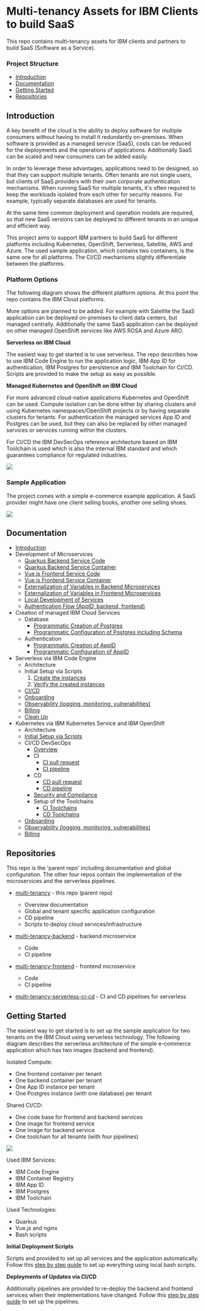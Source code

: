 # Multi-tenancy Assets for IBM Clients to build SaaS

This repo contains multi-tenancy assets for IBM clients and partners to build SaaS (Software as a Service).

### Project Structure

* [Introduction](#introduction)
* [Documentation](#documentation)
* [Getting Started](#getting-started)
* [Repositories](#repositories)

## Introduction

A key benefit of the cloud is the ability to deploy software for multiple consumers without having to install it redundantly on-premises. When software is provided as a managed service (SaaS), costs can be reduced for the deployments and the operations of applications. Additionally SaaS can be scaled and new consumers can be added easily.

In order to leverage these advantages, applications need to be designed, so that they can support multiple tenants. Often tenants are not single users, but clients of SaaS providers with their own corporate authentication mechanisms. When running SaaS for multiple tenants, it's often required to keep the workloads isolated from each other for security reasons. For example, typically separate databases are used for tenants.

At the same time common deployment and operation models are required, so that new SaaS versions can be deployed to different tenants in an unique and efficient way.

This project aims to support IBM partners to build SaaS for different platforms including Kubernetes, OpenShift, Serverless, Satellite, AWS and Azure. The used sample application, which contains two containers, is the same one for all platforms. The CI/CD mechanisms slightly differentiate between the platforms.

### Platform Options

The following diagram shows the different platform options. At this point the repo contains the IBM Cloud platforms.

More options are planned to be added. For example with Satellite the SaaS application can be deployed on-premises to client data centers, but managed centrally. Additionally the same SaaS application can be deployed on other managed OpenShift services like AWS ROSA and Azure ARO.

**Serverless on IBM Cloud**

The easiest way to get started is to use serverless. The repo describes how to use IBM Code Engine to run the application logic, IBM App ID for authentication, IBM Postgres for persistence and IBM Toolchain for CI/CD. Scripts are provided to make the setup as easy as possible.

**Managed Kubernetes and OpenShift on IBM Cloud**

For more advanced cloud-native applications Kubernetes and OpenShift can be used. Compute isolation can be done either by sharing clusters and using Kubernetes namespaces/OpenShift projects or by having separate clusters for tenants. For authentication the managed services App ID and Postgres can be used, but they can also be replaced by other managed services or services running within the clusters.

For CI/CD the IBM DevSecOps reference architecture based on IBM Toolchain is used which is also the internal IBM standard and which guarantees compliance for regulated industries.

<kbd><img src="documentation/Options-Simple.png" /></kbd>

### Sample Application

The project comes with a simple e-commerce example application. A SaaS provider might have one client selling books, another one selling shoes.

<kbd><img src="documentation/example-app.png" /></kbd>



## Documentation

* [Introduction](#introduction)
* Development of Microservices
    * [Quarkus Backend Service Code](https://github.com/IBM/multi-tenancy-documentation/blob/main/documentation/development_of_microservices/backend-service-impl.md)
    * [Quarkus Backend Service Container](https://github.com/IBM/multi-tenancy-documentation/blob/main/documentation/development_of_microservices/backend-service-container.md)
    * [Vue.js Frontend Service Code](https://github.com/IBM/multi-tenancy-documentation/blob/main/documentation/development_of_microservices/frontend-service-code.md)
    * [Vue.js Frontend Service Container](https://github.com/IBM/multi-tenancy-documentation/blob/main/documentation/development_of_microservices/frontend-service-container.md)
    * [Externalization of Variables in Backend Microservices](https://github.com/IBM/multi-tenancy-documentation/blob/main/documentation/development_of_microservices/externalization-of-variables-in-backend-microservices.md)
    * [Externalization of Variables in Frontend Microservices](https://github.com/IBM/multi-tenancy-documentation/blob/main/documentation/development_of_microservices/externalization-of-variables-in-frontend-microservices.md)
    * [Local Development of Services](https://github.com/IBM/multi-tenancy-documentation/blob/main/documentation/development_of_microservices/local-development.md)
    * [Authentication Flow (AppID, backend, frontend)](https://github.com/IBM/multi-tenancy-documentation/blob/main/documentation/development_of_microservices/authentication-flow-appip-backend-frontend.md)
* Creation of managed IBM Cloud Services
    * Database
        * [Programmatic Creation of Postgres](https://github.com/IBM/multi-tenancy-documentation/blob/main/documentation/creation-of-managed-ibm-cloud-services/create-postgres.md)
        * [Programmatic Configuration of Postgres including Schema](https://github.com/IBM/multi-tenancy-documentation/blob/main/documentation/creation-of-managed-ibm-cloud-services/create-postgres-schema.md)
    * Authentication
        * [Programmatic Creation of AppID](https://github.com/IBM/multi-tenancy-documentation/blob/main/documentation/creation-of-managed-ibm-cloud-services/create-appid.md)
        * [Programmatic Configuration of AppID](https://github.com/IBM/multi-tenancy-documentation/blob/main/documentation/creation-of-managed-ibm-cloud-services/configure-appid.md)
* Serverless via IBM Code Engine
    * Architecture
    * Initial Setup via Scripts
        1. [Create the instances](https://github.com/IBM/multi-tenancy-documentation/blob/main/documentation/serverless-via-ibm-code-engine/ce-setup-create-the-instances.md)
        2. [Verify the created instances](https://github.com/IBM/multi-tenancy-documentation/blob/main/documentation/serverless-via-ibm-code-engine/ce-verify-the-created-instances.md) 
    * [CI/CD](https://github.com/IBM/multi-tenancy-documentation/blob/main/documentation/serverless-via-ibm-code-engine/serverless-cicd.md)
    * [Onboarding](https://github.com/IBM/multi-tenancy-documentation/blob/main/documentation/serverless-via-ibm-code-engine/code-engine-onboarding.md)
    * [Observability (logging, monitoring, vulnerabilities)](documentation/observability.md)
    * [Billing](https://github.com/IBM/multi-tenancy-documentation/blob/main/documentation/serverless-via-ibm-code-engine/code-engine-billing.md)
    * [Clean Up](https://github.com/IBM/multi-tenancy-documentation/blob/main/documentation/serverless-via-ibm-code-engine/ce_clean_up.md)
* Kubernetes via IBM Kubernetes Service and IBM OpenShift
    * Architecture
    * [Initial Setup via Scripts](https://github.com/IBM/multi-tenancy-documentation/blob/main/documentation/automation/terraform/3-Provisionning-A-Kubernetes-Based-Infrastructure.md)
    * CI/CD DevSecOps
        * [Overview](documentation/devsecops-overview.md)
        * CI
            * [CI pull request](documentation/ci-pull-request.md)
            * [CI pipeline](documentation/ci-pipeline.md)
        * CD
            * [CD pull request](documentation/cd-pull-request.md)
            * [CD pipeline](documentation/cd-pipeline.md)
        * [Security and Compliance](documentation/security-and-compliance.md)
        * Setup of the Toolchains
            * [CI Toolchains](https://github.com/IBM/multi-tenancy-documentation/blob/main/documentation/k8s/3-ci-cd/README_ci.md)
            * [CD Toolchains](https://github.com/IBM/multi-tenancy-documentation/blob/main/documentation/k8s/3-ci-cd/README_cd.md)
    * [Onboarding](documentation/k8s-onboarding.md)
    * [Observability (logging, monitoring, vulnerabilities)](documentation/observability.md)
    * [Billing](documentation/k8s-billing.md)

## Repositories

This repo is the 'parent repo' including documentation and global configuration. The other four repos contain the implementation of the microservices and the serverless pipelines.

* [multi-tenancy](https://github.com/IBM/multi-tenancy) - this repo (parent repo)
    * Overview documentation
    * Global and tenant specific application configuration
    * CD pipeline
    * Scripts to deploy cloud services/infrastructure

* [multi-tenancy-backend](https://github.com/IBM/multi-tenancy-backend) - backend microservice
    * Code
    * CI pipeline

* [multi-tenancy-frontend](https://github.com/IBM/multi-tenancy-frontend) - frontend microservice   
    * Code
    * CI pipeline

* [multi-tenancy-serverless-ci-cd](https://github.com/IBM/multi-tenancy-serverless-ci-cd) - CI and CD pipelines for serverless


## Getting Started

The easiest way to get started is to set up the sample application for two tenants on the IBM Cloud using serverless technology. The following diagram describes the serverless architecture of the simple e-commerce application which has two images (backend and frontend).

Isolated Compute:
* One frontend container per tenant
* One backend container per tenant
* One App ID instance per tenant
* One Postgres instance (with one database) per tenant

Shared CI/CD:
* One code base for frontend and backend services
* One image for frontend service
* One image for backend service
* One toolchain for all tenants (with four pipelines)

<kbd><img src="documentation/diagrams/multi-tenant-app-architecture.png" /></kbd>

Used IBM Services:
* IBM Code Engine
* IBM Container Registry
* IBM App ID
* IBM Postgres
* IBM Toolchain

Used Technologies:
* Quarkus
* Vue.js and nginx
* Bash scripts

**Initial Deployment Scripts**

Scripts and provided to set up all services and the application automatically. Follow this [step by step guide](documentation/getting-started.md) to set up everything using local bash scripts.

**Deployments of Updates via CI/CD**

Additionally pipelines are provided to re-deploy the backend and frontend services when their implementations have changed. Follow this [step by step guide](documentation/serverless-cicd.md) to set up the pipelines.

